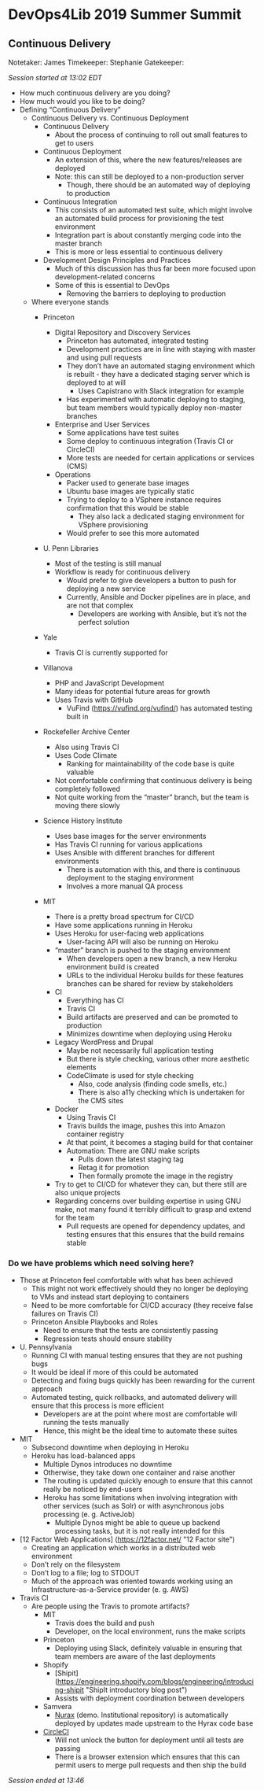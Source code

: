 # DevOps4Lib 2019 Summer Summit
## Continuous Delivery

Notetaker: James
Timekeeper: Stephanie
Gatekeeper: 

*Session started at 13:02 EDT*

* How much continuous delivery are you doing?
* How much would you like to be doing?
* Defining “Continuous Delivery”
  * Continuous Delivery vs. Continuous Deployment
    * Continuous Delivery
      * About the process of continuing to roll out small features to get to users
    * Continuous Deployment
      * An extension of this, where the new features/releases are deployed
      * Note: this can still be deployed to a non-production server
        * Though, there should be an automated way of deploying to production
    * Continuous Integration
      * This consists of an automated test suite, which might involve an automated build process for provisioning the test environment
      * Integration part is about constantly merging code into the master branch
      * This is more or less essential to continuous delivery
    * Development Design Principles and Practices
      * Much of this discussion has thus far been more focused upon development-related concerns
      * Some of this is essential to DevOps
        * Removing the barriers to deploying to production
  * Where everyone stands
    * Princeton
      * Digital Repository and Discovery Services
        * Princeton has automated, integrated testing
        * Development practices are in line with staying with master and using pull requests
        * They don’t have an automated staging environment which is rebuilt - they have a dedicated staging server which is deployed to at will
          * Uses Capistrano with Slack integration for example
        * Has experimented with automatic deploying to staging, but team members would typically deploy non-master branches
      * Enterprise and User Services
        * Some applications have test suites
        * Some deploy to continuous integration (Travis CI or CircleCI)
        * More tests are needed for certain applications or services (CMS)
      * Operations
        * Packer used to generate base images
        * Ubuntu base images are typically static
        * Trying to deploy to a VSphere instance requires confirmation that this would be stable
          * They also lack a dedicated staging environment for VSphere provisioning
        * Would prefer to see this more automated

    * U. Penn Libraries
      * Most of the testing is still manual
      * Workflow is ready for continuous delivery
        * Would prefer to give developers a button to push for deploying a new service
        * Currently, Ansible and Docker pipelines are in place, and are not that complex
          * Developers are working with Ansible, but it’s not the perfect solution
    * Yale 
      * Travis CI is currently supported for 
    * Villanova
      * PHP and JavaScript Development
      * Many ideas for potential future areas for growth
      * Uses Travis with GitHub
        * VuFind (https://vufind.org/vufind/) has automated testing built in
    * Rockefeller Archive Center
      * Also using Travis CI
      * Uses Code Climate
        * Ranking for maintainability of the code base is quite valuable
      * Not comfortable confirming that continuous delivery is being completely followed
      * Not quite working from the “master” branch, but the team is moving there slowly
    * Science History Institute
      * Uses base images for the server environments
      * Has Travis CI running for various applications
      * Uses Ansible with different branches for different environments
        * There is automation with this, and there is continuous deployment to the staging environment
        * Involves a more manual QA process
    * MIT
      * There is a pretty broad spectrum for CI/CD
      * Have some applications running in Heroku
      * Uses Heroku for user-facing web applications
        * User-facing API will also be running on Heroku
      * “master” branch is pushed to the staging environment
        * When developers open a new branch, a new Heroku environment build is created
        * URLs to the individual Heroku builds for these features branches can be shared for review by stakeholders
      * CI
        * Everything has CI
        * Travis CI
        * Build artifacts are preserved and can be promoted to production
        * Minimizes downtime when deploying using Heroku
      * Legacy WordPress and Drupal
        * Maybe not necessarily full application testing
        * But there is style checking, various other more aesthetic elements
        * CodeClimate is used for style checking
          * Also, code analysis (finding code smells, etc.)
          * There is also a11y checking which is undertaken for the CMS sites
      * Docker
        * Using Travis CI
        * Travis builds the image, pushes this into Amazon container registry
        * At that point, it becomes a staging build for that container
        * Automation: There are GNU make scripts
          * Pulls down the latest staging tag
          * Retag it for promotion
          * Then formally promote the image in the registry
      * Try to get to CI/CD for whatever they can, but there still are also unique projects
      * Regarding concerns over building expertise in using GNU make, not many found it terribly difficult to grasp and extend for the team
        * Pull requests are opened for dependency updates, and testing ensures that this ensures that the build remains stable

### Do we have problems which need solving here?
* Those at Princeton feel comfortable with what has been achieved
  * This might not work effectively should they no longer be deploying to VMs and instead start deploying to containers
  * Need to be more comfortable for CI/CD accuracy (they receive false failures on Travis CI)
  * Princeton Ansible Playbooks and Roles
    * Need to ensure that the tests are consistently passing
    * Regression tests should ensure stability
* U. Pennsylvania
  * Running CI with manual testing ensures that they are not pushing bugs
  * It would be ideal if more of this could be automated
  * Detecting and fixing bugs quickly has been rewarding for the current approach
  * Automated testing, quick rollbacks, and automated delivery will ensure that this process is more efficient
    * Developers are at the point where most are comfortable will running the tests manually
    * Hence, this might be the ideal time to automate these suites
* MIT
  * Subsecond downtime when deploying in Heroku
  * Heroku has load-balanced apps
    * Multiple Dynos introduces no downtime
    * Otherwise, they take down one container and raise another
    * The routing is updated quickly enough to ensure that this cannot really be noticed by end-users
    * Heroku has some limitations when involving integration with other services (such as Solr) or with asynchronous jobs processing (e. g. ActiveJob)
      * Multiple Dynos might be able to queue up backend processing tasks, but it is not really intended for this
* [12 Factor Web Applications] (https://12factor.net/ "12 Factor site")
  * Creating an application which works in a distributed web environment
  * Don’t rely on the filesystem
  * Don’t log to a file; log to STDOUT
  * Much of the approach was oriented towards working using an Infrastructure-as-a-Service provider (e. g. AWS)
* Travis CI
  * Are people using the Travis to promote artifacts?
     * MIT
       * Travis does the build and push
       * Developer, on the local environment, runs the make scripts
     * Princeton
       * Deploying using Slack, definitely valuable in ensuring that team members are aware of the last deployments
      * Shopify
        * [Shipit] (https://engineering.shopify.com/blogs/engineering/introducing-shipit "ShipIt introductory blog post")
        * Assists with deployment coordination between developers
      * Samvera
        * [Nurax](https://nurax-dev.curationexperts.com/ "Nurax Main Page") (demo. Institutional repository) is automatically deployed by updates made upstream to the Hyrax code base
      * [CircleCI](https://circleci.com/ "circleci Main Page")
        * Will not unlock the button for deployment until all tests are passing
        * There is a browser extension which ensures that this can permit users to merge pull requests and then ship the build

*Session ended at 13:46*
